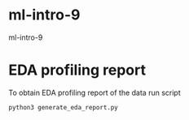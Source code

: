 # ml-intro-9
ml-intro-9

# EDA profiling report
To obtain EDA profiling report of the data run script 
```
python3 generate_eda_report.py
```
